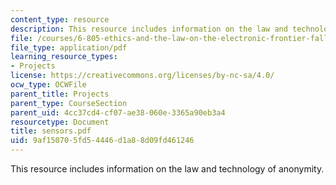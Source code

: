 ```yaml
---
content_type: resource
description: This resource includes information on the law and technology of anonymity.
file: /courses/6-805-ethics-and-the-law-on-the-electronic-frontier-fall-2005/9af150705fd54446d1a88d09fd461246_sensors.pdf
file_type: application/pdf
learning_resource_types:
- Projects
license: https://creativecommons.org/licenses/by-nc-sa/4.0/
ocw_type: OCWFile
parent_title: Projects
parent_type: CourseSection
parent_uid: 4cc37cd4-cf07-ae38-060e-3365a90eb3a4
resourcetype: Document
title: sensors.pdf
uid: 9af15070-5fd5-4446-d1a8-8d09fd461246
---
```

This resource includes information on the law and technology of anonymity.